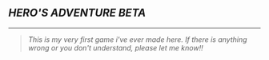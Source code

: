 **_HERO'S ADVENTURE BETA_**
---

--- 
> _This is my very first game i've ever made here. If there is anything wrong or you don't understand, please let me know!!_

